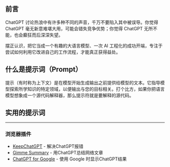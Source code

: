 
## 前言

ChatGPT 讨论热浪中有许多种不同的声音，千万不要陷入其中被误导。你觉得 ChatGPT 毫无新意难堪大用，可能会错失竞争优势；你觉得 ChatGPT 无所不能，也会癫狂而后深深失望。

摆正认识，把它当成一个有趣的大语言模型、一次 AI 工程化的成功开端，专注于尝试如何利用它改进自己的工作流程，才能真正获得益处。

## 什么是提示词（Prompt）

提示（有时称为上下文）是在模型开始生成输出之前提供给模型的文本。它指导模型探索所学知识的特定领域，以便输出与您的目标相关。打个比方，如果你把语言模型想象成一个源代码解释器，那么提示符就是要解释的源代码。


## 实用的提示词


--- 
### 浏览器插件


- [KeepChatGPT](https://github.com/xcanwin/KeepChatGPT?tab=readme-ov-file) - 解决ChatGPT报错
- [Gimme Summary](https://chromewebstore.google.com/detail/gimme-summary-get-summary/mpjcikcpmljllcobpboakgocbenkhokc) - 用ChatGPT总结网络文章
- [ChatGPT for Google](https://chromewebstore.google.com/detail/mpjcikcpmljllcobpboakgocbenkhokc) - 使用 Google 时显示ChatGPT结果

